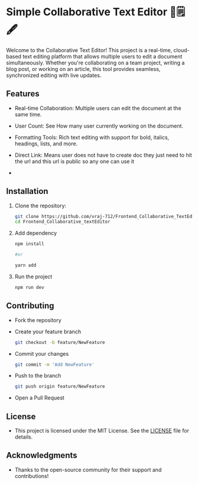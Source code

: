 # Simple Collaborative Text Editor 📝🗒️🖋️

Welcome to the Collaborative Text Editor! This project is a real-time, cloud-based text editing platform that allows multiple users to edit a document simultaneously. Whether you're collaborating on a team project, writing a blog post, or working on an article, this tool provides seamless, synchronized editing with live updates.

## Features
- Real-time Collaboration: Multiple users can edit the document at the same time.
- User Count: See How many user currently working on the document.
- Formatting Tools: Rich text editing with support for bold, italics, headings, lists, and more.
- Direct Link: Means user does not have to create doc they just need to hit the url and this url is public so any one can use it

- 
## Installation

1. Clone the repository:

   ```bash
   git clone https://github.com/vraj-712/Frontend_Collaborative_TextEditor.git
   cd Frontend_Collaborative_textEditor
2. Add dependency

   ```bash
   npm install

   #or

   yarn add
   
3. Run the project

    ```bash
    npm run dev
    
    
## Contributing
- Fork the repository
- Create your feature branch 
  
    ```bash
    git checkout -b feature/NewFeature

- Commit your changes

     ```bash
     git commit -m 'Add NewFeature'
     
- Push to the branch

  ```bash
  git push origin feature/NewFeature
  
- Open a Pull Request

## License
- This project is licensed under the MIT License. See the [LICENSE](https://github.com/vraj-712/Frontend_Collaborative_TextEditor/blob/main/LICENSE) file for details.

## Acknowledgments
- Thanks to the open-source community for their support and contributions!
